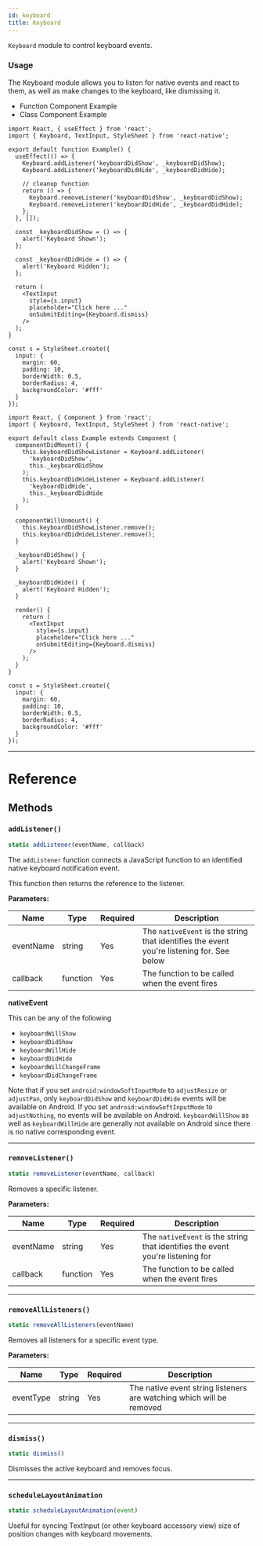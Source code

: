 ```yaml
---
id: keyboard
title: Keyboard
---
```


`Keyboard` module to control keyboard events.

### Usage

The Keyboard module allows you to listen for native events and react to them, as well as make changes to the keyboard, like dismissing it.

<div class="toggler">
  <ul role="tablist" class="toggle-syntax">
    <li id="functional" class="button-functional" aria-selected="false" role="tab" tabindex="0" aria-controls="functionaltab" onclick="displayTabs('syntax', 'functional')">
      Function Component Example
    </li>
    <li id="classical" class="button-classical" aria-selected="false" role="tab" tabindex="0" aria-controls="classicaltab" onclick="displayTabs('syntax', 'classical')">
      Class Component Example
    </li>
  </ul>
</div>

<block class="functional syntax" />

```SnackPlayer name=Keyboard%20Function%20Component%20Example
import React, { useEffect } from 'react';
import { Keyboard, TextInput, StyleSheet } from 'react-native';

export default function Example() {
  useEffect(() => {
    Keyboard.addListener('keyboardDidShow', _keyboardDidShow);
    Keyboard.addListener('keyboardDidHide', _keyboardDidHide);

    // cleanup function
    return () => {
      Keyboard.removeListener('keyboardDidShow', _keyboardDidShow);
      Keyboard.removeListener('keyboardDidHide', _keyboardDidHide);
    };
  }, []);

  const _keyboardDidShow = () => {
    alert('Keyboard Shown');
  };

  const _keyboardDidHide = () => {
    alert('Keyboard Hidden');
  };

  return (
    <TextInput
      style={s.input}
      placeholder="Click here ..."
      onSubmitEditing={Keyboard.dismiss}
    />
  );
}

const s = StyleSheet.create({
  input: {
    margin: 60,
    padding: 10,
    borderWidth: 0.5,
    borderRadius: 4,
    backgroundColor: '#fff'
  }
});
```

<block class="classical syntax" />

```SnackPlayer name=Keyboard%20Class%20Component%20Example
import React, { Component } from 'react';
import { Keyboard, TextInput, StyleSheet } from 'react-native';

export default class Example extends Component {
  componentDidMount() {
    this.keyboardDidShowListener = Keyboard.addListener(
      'keyboardDidShow',
      this._keyboardDidShow
    );
    this.keyboardDidHideListener = Keyboard.addListener(
      'keyboardDidHide',
      this._keyboardDidHide
    );
  }

  componentWillUnmount() {
    this.keyboardDidShowListener.remove();
    this.keyboardDidHideListener.remove();
  }

  _keyboardDidShow() {
    alert('Keyboard Shown');
  }

  _keyboardDidHide() {
    alert('Keyboard Hidden');
  }

  render() {
    return (
      <TextInput
        style={s.input}
        placeholder="Click here ..."
        onSubmitEditing={Keyboard.dismiss}
      />
    );
  }
}

const s = StyleSheet.create({
  input: {
    margin: 60,
    padding: 10,
    borderWidth: 0.5,
    borderRadius: 4,
    backgroundColor: '#fff'
  }
});
```

<block class="endBlock syntax" />

---

# Reference

## Methods

### `addListener()`

```jsx
static addListener(eventName, callback)
```

The `addListener` function connects a JavaScript function to an identified native keyboard notification event.

This function then returns the reference to the listener.

**Parameters:**

| Name      | Type     | Required | Description                                                                               |
| --------- | -------- | -------- | ----------------------------------------------------------------------------------------- |
| eventName | string   | Yes      | The `nativeEvent` is the string that identifies the event you're listening for. See below |
| callback  | function | Yes      | The function to be called when the event fires                                            |

**nativeEvent**

This can be any of the following

- `keyboardWillShow`
- `keyboardDidShow`
- `keyboardWillHide`
- `keyboardDidHide`
- `keyboardWillChangeFrame`
- `keyboardDidChangeFrame`

Note that if you set `android:windowSoftInputMode` to `adjustResize` or `adjustPan`, only `keyboardDidShow` and `keyboardDidHide` events will be available on Android. If you set `android:windowSoftInputMode` to `adjustNothing`, no events will be available on Android. `keyboardWillShow` as well as `keyboardWillHide` are generally not available on Android since there is no native corresponding event.

---

### `removeListener()`

```jsx
static removeListener(eventName, callback)
```

Removes a specific listener.

**Parameters:**

| Name      | Type     | Required | Description                                                                    |
| --------- | -------- | -------- | ------------------------------------------------------------------------------ |
| eventName | string   | Yes      | The `nativeEvent` is the string that identifies the event you're listening for |
| callback  | function | Yes      | The function to be called when the event fires                                 |

---

### `removeAllListeners()`

```jsx
static removeAllListeners(eventName)
```

Removes all listeners for a specific event type.

**Parameters:**

| Name      | Type   | Required | Description                                                          |
| --------- | ------ | -------- | -------------------------------------------------------------------- |
| eventType | string | Yes      | The native event string listeners are watching which will be removed |

---

### `dismiss()`

```jsx
static dismiss()
```

Dismisses the active keyboard and removes focus.

---

### `scheduleLayoutAnimation`

```jsx
static scheduleLayoutAnimation(event)
```

Useful for syncing TextInput (or other keyboard accessory view) size of position changes with keyboard movements.
